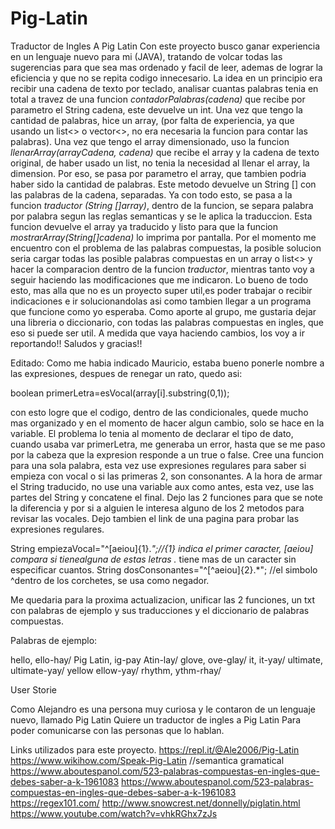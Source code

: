# Pig-Latin
Traductor de Ingles A Pig Latin
Con este proyecto busco ganar experiencia en un lenguaje nuevo para mi (JAVA), tratando de volcar todas las sugerencias para que sea mas ordenado y facil de leer, ademas de lograr la eficiencia y que no se repita codigo innecesario. La idea en un principio era recibir una cadena de texto por teclado, analisar cuantas palabras tenia en total a travez de una funcion *contadorPalabras(cadena)* que recibe por parametro el String cadena, este devuelve un int. Una vez que tengo la cantidad de palabras, hice un array, (por falta de experiencia, ya que usando un list<> o vector<>, no era necesaria la funcion para contar las palabras). Una vez que tengo el array dimensionado, uso la funcion *llenarArray(arrayCadena, cadena)*  que recibe el array y la cadena de texto original, de haber usado un list, no tenia la necesidad al llenar el array, la dimension. Por eso, se pasa por parametro el array, que tambien podria haber sido la cantidad de palabras. Este metodo devuelve un String [] con las palabras de la cadena, separadas. Ya con todo esto, se pasa a la funcion *traductor (String []array)*, dentro de la funcion, se separa palabra por palabra segun las reglas semanticas y se le aplica la traduccion. Esta funcion devuelve el array ya traducido y listo para que la funcion *mostrarArray(String[]cadena)* lo imprima por pantalla. 
Por el momento me encuentro con el problema de las palabras compuestas, la posible solucion seria cargar todas las posible palabras compuestas en un array o list<> y hacer la comparacion dentro de la funcion *traductor*, mientras tanto voy a seguir haciendo las modificaciones que me indicaron. Lo bueno de todo esto, mas alla que no es un proyecto super util,es poder trabajar o recibir indicaciones e ir solucionandolas asi como tambien llegar a un programa que funcione como yo esperaba. Como aporte al grupo, me gustaria dejar una libreria o diccionario, con todas las palabras compuestas en ingles, que eso si puede ser util. A medida que vaya haciendo cambios, los voy a ir reportando!! Saludos y gracias!!


Editado:
Como me habia indicado Mauricio, estaba bueno ponerle nombre a las expresiones, despues de renegar un rato, quedo asi:

boolean primerLetra=esVocal(array[i].substring(0,1));  

con esto logre que el codigo, dentro de las condicionales, quede mucho mas organizado y en el momento de hacer algun cambio, solo se hace en la variable. El problema lo tenia al momento de declarar el tipo de dato, cuando usaba var primerLetra, me generaba un error, hasta que se me paso por la cabeza que la expresion responde a un true o false. 
Cree una funcion para una sola palabra, esta vez use expresiones regulares para saber si empieza con vocal o si las primeras 2, son consonantes. A la hora de armar el String traducido, no use una variable aux como antes, esta vez, use las partes del String y concatene el final. Dejo las 2 funciones para que se note la diferencia y por si a alguien le interesa alguno de los 2 metodos para revisar las vocales. Dejo tambien el link de una pagina para probar las expresiones regulares.

String empiezaVocal="^[aeiou]{1}.*";//{1} indica el primer caracter, [aeiou] compara si tienealguna de estas letras .* tiene mas de un caracter sin especificar cuantos.
String dosConsonantes="^[^aeiou]{2}.*";  //el simbolo ^dentro de los corchetes, se usa como negador.


Me quedaria para la proxima actualizacion, unificar las 2 funciones, un txt con palabras de ejemplo y sus traducciones y el diccionario de palabras compuestas. 

Palabras de ejemplo:

hello,  ello-hay/
Pig Latin, ig-pay Atin-lay/
glove, ove-glay/
it, it-yay/
ultimate, ultimate-yay/
yellow ellow-yay/
rhythm, ythm-rhay/

User Storie

Como Alejandro es una persona muy curiosa y le contaron de un lenguaje nuevo, llamado Pig Latin
Quiere un traductor de ingles a Pig Latin
Para poder comunicarse con las personas que lo hablan.




Links utilizados para este proyecto.
https://repl.it/@Ale2006/Pig-Latin
https://www.wikihow.com/Speak-Pig-Latin  //semantica gramatical
https://www.aboutespanol.com/523-palabras-compuestas-en-ingles-que-debes-saber-a-k-1961083
https://www.aboutespanol.com/523-palabras-compuestas-en-ingles-que-debes-saber-a-k-1961083
https://regex101.com/
http://www.snowcrest.net/donnelly/piglatin.html
https://www.youtube.com/watch?v=vhkRGhx7zJs
